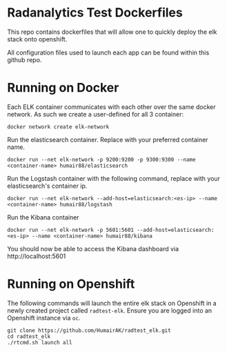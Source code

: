 # Radanalytics Test Dockerfiles

This repo contains dockerfiles that will allow one to quickly deploy the elk stack onto openshift.

All configuration files used to launch each app can be found within this github repo.


# Running on Docker

Each ELK container communicates with each other over the same docker network. 
As such we create a user-defined for all 3 container: 

```
docker network create elk-network
```

Run the elasticsearch container. Replace <container-name> with your preferred
container name. 

```
docker run --net elk-network -p 9200:9200 -p 9300:9300 --name <container-name> humair88/elasticsearch
```

Run the Logstash container with the following command, replace <es-ip> 
with your elasticsearch's container ip. 

```
docker run --net elk-network --add-host=elasticsearch:<es-ip> --name <container-name> humair88/logstash
```

Run the Kibana container

```
docker run --net elk-network -p 5601:5601 --add-host=elasticsearch:<es-ip> --name <container-name> humair88/kibana
```

You should now be able to access the Kibana dashboard via http://localhost:5601

# Running on Openshift

The following commands will launch the entire elk stack on Openshift in a 
newly created project called `radtest-elk`. Ensure you are logged into an 
Openshift instance via `oc`. 

```
git clone https://github.com/HumairAK/radtest_elk.git
cd radtest_elk
./rtcmd.sh launch all
```

